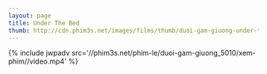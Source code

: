 ```yaml
---
layout: page
title: Under The Bed
thumb: http://cdn.phim3s.net/images/films/thumb/duoi-gam-giuong-under-the-bed-2012.jpg
---
```

{% include jwpadv src='//phim3s.net/phim-le/duoi-gam-giuong_5010/xem-phim//video.mp4' %}